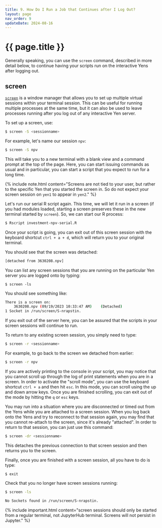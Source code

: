 ```yaml
---
title: 9. How Do I Run a Job that Continues after I Log Out?
layout: page
nav_order: 9
updateDate: 2024-08-16
---
```


# {{ page.title }}

Generally speaking, you can use the `screen` command, described in more detail below, to continue having your scripts run on the 
interactive Yens after logging out. 

## screen
<a href="https://www.gnu.org/software/screen/manual/screen.html" target="_blank">`screen`</a> is a window manager that allows you to set up 
multiple virtual sessions within your terminal session. This can be useful for running multiple processes at the same time, 
but it can also be used to leave processes running after you log out of any interactive Yen server.

To set up a screen, use:

```bash
$ screen -S <sessionname>
```

For example, let's name our session `npv`:

```bash
$ screen -S npv
```

This will take you to a new terminal with a blank view and a command prompt at the top of the page. 
Here, you can start issuing commands as usual and in particular, you can start a script that you expect to run for a long time.

{% include note.html content="Screens are not tied to your user, but rather to the specific Yen that you started the screen in. So do not expect your screen session on `yen1` to appear in `yen2`." %}

Let's run our serial R script again. This time, we will let it run in a screen (if you had modules loaded, 
starting a screen preserves these in the new terminal started by `screen`). So, we can start our R process:

```bash
$ Rscript investment-npv-serial.R 
```

Once your script is going, you can exit out of this screen session with the keyboard shortcut `ctrl + a + d`, which will return you to your original terminal. 

You should see that the screen was detached:

```bash
[detached from 3630208.npv]
```

You can list any screen sessions that you are running on the particular Yen server you are logged onto by typing:
```
$ screen -ls
```

You should see something like:
```bash
There is a screen on:
	3630208.npv	(09/19/2023 10:33:47 AM)	(Detached)
1 Socket in /run/screen/S-nrapstin.
```

If you exit out of the server here, you can be assured that the scripts in your screen sessions will continue to run.

To return to any existing screen session, you simply need to type:
```bash
$ screen -r <sessionname>
```

For example, to go back to the screen we detached from earlier:

```bash
$ screen -r npv 
```

If you are actively printing to the console in your script, you may notice that you cannot scroll up through the log of print statements when you are in a screen. 
In order to activate the "scroll mode", you can use the keyboard shortcut `ctrl + a` and then hit `esc`. 
In this mode, you can scroll using the up and down arrow keys. Once you are finished scrolling, you can exit out of the mode by hitting the `q` or `esc` keys.

You may run into a situation where you are disconnected or timed out from the Yens while you are attached to a screen session. 
When you log back onto the Yens and try to reconnect to that session again, you may find that you cannot re-attach to the screen, since it's already "attached".
 In order to return to that session, you can just use this command:
```bash
$ screen -dr <sessionname>
```

This detaches the previous connection to that screen session and then returns you to the screen.

Finally, once you are finished with a screen session, all you have to do is type:
```
$ exit
```

Check that you no longer have screen sessions running:
```bash
$ screen -ls
```

```bash
No Sockets found in /run/screen/S-nrapstin.
```

{% include important.html content="screen sessions should only be started from a regular terminal, not JupyterHub terminal. Screens will not persist in Jupyter." %}
